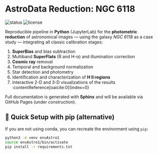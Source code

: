 # AstroData Reduction: NGC 6118

![status](https://img.shields.io/badge/status-finished-blue)
![license](https://img.shields.io/badge/license-MIT-green)

Reproducible pipeline in **Python** (JupyterLab) for the **photometric reduction**
of astronomical images — using the galaxy *NGC 6118* as a case study — integrating
all classic calibration stages:

1. **SuperBias** and bias subtraction  
2. Multiband **SuperFlats** (R and H-α) and illumination correction  
3. **Cosmic ray** removal  
4. Temporal and background normalization  
5. Star detection and photometry  
6. Identification and characterization of **H II regions**  
7. Interactive 2-D and 3-D visualizations of the results :contentReference[oaicite:0]{index=0}

Full documentation is generated with **Sphinx** and will be available via GitHub Pages
(under construction).

## 🚀 Quick Setup with pip (alternative)

If you are not using conda, you can recreate the environment using `pip`:

```bash
python3 -m venv envAstro1
source envAstro1/bin/activate
pip install -r requirements.txt



